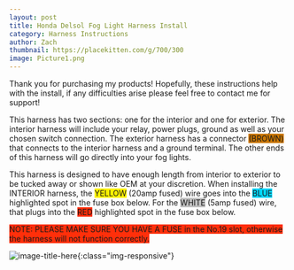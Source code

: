```yaml
---
layout: post
title: Honda Delsol Fog Light Harness Install
category: Harness Instructions
author: Zach
thumbnail: https://placekitten.com/g/700/300
image: Picture1.png
---
```


Thank you for purchasing my products! Hopefully, these instructions help with the install, if any difficulties arise please feel free to contact me for support!

This harness has two sections: one for the interior and one for exterior.   The interior harness will include your relay, power plugs, ground as well as your chosen switch connection.  The exterior harness has a connector <span style="background-color:#c97600">(BROWN)</span> that connects to the interior harness and a ground terminal. The other ends of this harness will go directly into your fog lights.

This harness is designed to have enough length from interior to exterior to be tucked away or shown like OEM at your discretion. When installing the INTERIOR harness, the <span style="background-color:#fff200">YELLOW</span> (20amp fused) wire goes into the <span style="background-color:#00d5ff">BLUE</span> highlighted spot in the fuse box below. For the <span style="background-color:#bfbfbf">WHITE</span> (5amp fused) wire, that plugs into the <span style="background-color:#ff2f0a">RED</span> highlighted spot in the fuse box below.

<span style="background-color:#ff2f0a">NOTE: PLEASE MAKE SURE YOU HAVE A FUSE in the No.19 slot, otherwise the harness will not function correctly.</span>

![image-title-here]({{site.baseurl}}/assets/img/{{page.image}}){:class="img-responsive"}
